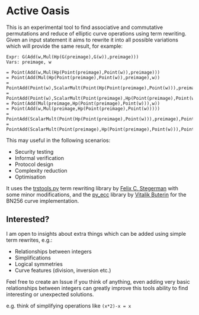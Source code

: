 # Active Oasis

This is an experimental tool to find associative and commutative permutations and reduce of elliptic curve operations using term rewriting. Given an input statement it aims to rewrite it into all possible variations which will provide the same result, for example:

```
Expr: G(Add(w,Mul(Hp(G(preimage),G(w)),preimage)))
Vars: preimage, w

= Point(Add(w,Mul(Hp(Point(preimage),Point(w)),preimage)))
= Point(Add(Mul(Hp(Point(preimage),Point(w)),preimage),w))
= PointAdd(Point(w),ScalarMult(Point(Hp(Point(preimage),Point(w))),preimage))
= PointAdd(Point(w),ScalarMult(Point(preimage),Hp(Point(preimage),Point(w))))
= Point(Add(Mul(preimage,Hp(Point(preimage),Point(w))),w))
= Point(Add(w,Mul(preimage,Hp(Point(preimage),Point(w)))))
= PointAdd(ScalarMult(Point(Hp(Point(preimage),Point(w))),preimage),Point(w))
= PointAdd(ScalarMult(Point(preimage),Hp(Point(preimage),Point(w))),Point(w))
```

This may useful in the following scenarios:

 * Security testing
 * Informal verification
 * Protocol design
 * Complexity reduction
 * Optimisation

It uses the [trstools.py](https://github.com/obfusk/trstools.py) term rewriting library by [Felix C. Stegerman](flx@obfusk.net) with some minor modifications, and the [py_ecc](https://github.com/ethereum/py_ecc) library by [Vitalik Buterin](https://vitalik.ca) for the BN256 curve implementation.

## Interested?

I am open to insights about extra things which can be added using simple term rewrites, e.g.:

 * Relationships between integers
 * Simplifications
 * Logical symmetries
 * Curve features (division, inversion etc.)

Feel free to create an Issue if you think of anything, even adding very basic relationships between integers can greatly improve this tools ability to find interesting or unexpected solutions.

e.g. think of simplifying operations like `(x*2)-x = x`
